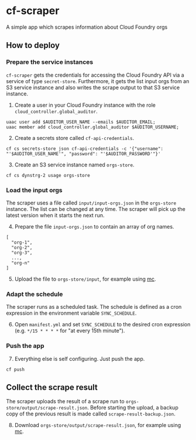# cf-scraper
A simple app which scrapes information about Cloud Foundry orgs

## How to deploy

### Prepare the service instances
`cf-scraper` gets the credentials for accessing the Cloud Foundry API via a service of type `secret-store`. Furthermore, it gets the list input orgs from an S3 service instance and also writes the scrape output to that S3 service instance.

1. Create a user in your Cloud Foundry instance with the role `cloud_controller.global_auditor`.
````
uaac user add $AUDITOR_USER_NAME --emails $AUDITOR_EMAIL;
uaac member add cloud_controller.global_auditor $AUDITOR_USERNAME;
````
2. Create a secrets store called `cf-api-credentials`.
````
cf cs secrets-store json cf-api-credentials -c '{"username": "'$AUDITOR_USER_NAME'", "password": "'$AUDITOR_PASSWORD'"}'
````
3. Create an S3 service instance named `orgs-store`.
````
cf cs dynstrg-2 usage orgs-store
````

### Load the input orgs
The scraper uses a file called `input/input-orgs.json` in the `orgs-store` instance. The list can be changed at any time. The scraper will pick up the latest version when it starts the next run.

4. Prepare the file `input-orgs.json` to contain an array of org names.
````
[
  "org-1",
  "org-2",
  "org-3",
  ...,
  "org-n"
]
````

5. Upload the file to `orgs-store/input`, for example using [mc](https://github.com/minio/mc).  

### Adapt the schedule
The scraper runs as a scheduled task. The schedule is defined as a cron expression in the environment variable `SYNC_SCHEDULE`. 

6. Open `manifest.yml` and set `SYNC_SCHEDULE` to the desired cron expression (e.g. `*/15 * * * *` for "at every 15th minute").

### Push the app
7. Everything else is self configuring. Just push the app.
````
cf push
````

## Collect the scrape result
The scraper uploads the result of a scrape run to `orgs-store/output/scrape-result.json`. Before starting the upload, a backup copy of the previous result is made called `scrape-result-backup.json`.

8. Download `orgs-store/output/scrape-result.json`, for example using [mc](https://github.com/minio/mc).

